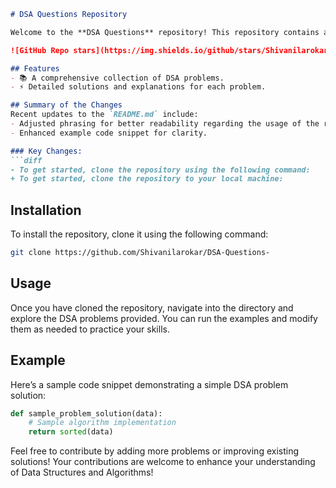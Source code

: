 ```markdown
# DSA Questions Repository

Welcome to the **DSA Questions** repository! This repository contains a collection of Data Structures and Algorithms (DSA) problems designed to help you enhance your coding skills.

![GitHub Repo stars](https://img.shields.io/github/stars/Shivanilarokar/DSA-Questions-) ![GitHub forks](https://img.shields.io/github/forks/Shivanilarokar/DSA-Questions-) ![GitHub issues](https://img.shields.io/github/issues/Shivanilarokar/DSA-Questions-)

## Features
- 📚 A comprehensive collection of DSA problems.
- ⚡ Detailed solutions and explanations for each problem.

## Summary of the Changes
Recent updates to the `README.md` include:
- Adjusted phrasing for better readability regarding the usage of the repository.
- Enhanced example code snippet for clarity.

### Key Changes:
```diff
- To get started, clone the repository using the following command:
+ To get started, clone the repository to your local machine:
```

## Installation
To install the repository, clone it using the following command:
```bash
git clone https://github.com/Shivanilarokar/DSA-Questions-
```

## Usage
Once you have cloned the repository, navigate into the directory and explore the DSA problems provided. You can run the examples and modify them as needed to practice your skills.

## Example
Here’s a sample code snippet demonstrating a simple DSA problem solution:
```python
def sample_problem_solution(data):
    # Sample algorithm implementation
    return sorted(data)
```

Feel free to contribute by adding more problems or improving existing solutions! Your contributions are welcome to enhance your understanding of Data Structures and Algorithms!
```